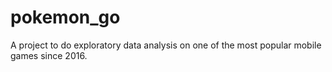 # pokemon_go
A project to do exploratory data analysis on one of the most popular mobile games since 2016.
